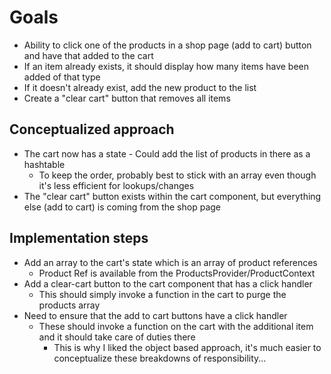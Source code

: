 # Goals

- Ability to click one of the products in a shop page (add to cart) button and have that added to the cart
- If an item already exists, it should display how many items have been added of that type
- If it doesn't already exist, add the new product to the list
- Create a "clear cart" button that removes all items

## Conceptualized approach

- The cart now has a state - Could add the list of products in there as a hashtable
  - To keep the order, probably best to stick with an array even though it's less efficient for lookups/changes
- The "clear cart" button exists within the cart component, but everything else (add to cart) is coming from the shop page

## Implementation steps

- Add an array to the cart's state which is an array of product references
  - Product Ref is available from the ProductsProvider/ProductContext
- Add a clear-cart button to the cart component that has a click handler
  - This should simply invoke a function in the cart to purge the products array
- Need to ensure that the add to cart buttons have a click handler
  - These should invoke a function on the cart with the additional item and it should take care of duties there
    - This is why I liked the object based approach, it's much easier to conceptualize these breakdowns of responsibility...
